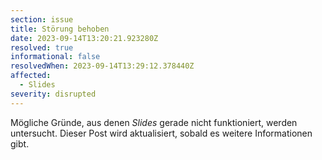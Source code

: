 ```yaml
---
section: issue
title: Störung behoben
date: 2023-09-14T13:20:21.923280Z
resolved: true
informational: false
resolvedWhen: 2023-09-14T13:29:12.378440Z
affected:
  - Slides
severity: disrupted
---
```

Mögliche Gründe, aus denen *Slides* gerade nicht funktioniert, werden untersucht. Dieser Post wird aktualisiert, sobald es weitere Informationen gibt.

        